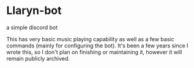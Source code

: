 # Llaryn-bot
a simple discord bot<br>

This has very basic music playing capability as well as a few basic commands (mainly for configuring the bot). It's been a few years since I wrote this, so I don't plan on finishing or maintaining it, however it will remain publicly archived.